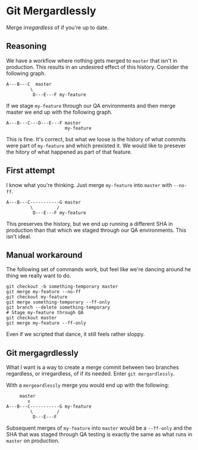 # Git Mergardlessly

Merge _irregardless_ of if you're up to date.

## Reasoning

We have a workflow where nothing gets merged to `master` that isn't in production. This results in an undesired effect of this history. Consider the following graph.

```
A---B---C  master
         \
          D---E---F my-feature
```

If we stage `my-feature` through our QA environments and then merge master we end up with the following graph.

```
A---B---C---D---E---F master
                      my-feature
```

This is fine. It's correct, but what we loose is the history of what commits were part of `my-feature` and which prexisted it. We would like to presever the hitory of what happened as part of that feature.

## First attempt

I know what you're thinking. Just merge `my-feature` into `master` with `--no-ff`.

```
A---B---C-----------G master
         \         /
          D---E---F my-feature

```

This preserves the history, but we end up running a different SHA in production than that which we staged through our QA environments. This isn't ideal.

## Manual workaround

The following set of commands work, but feel like we're dancing around he thing we really want to do.

```
git checkout -b something-temporary master
git merge my-feature --no-ff
git checkout my-feature
git merge something-temporary --ff-only
git branch --delete something-temporary
# Stage my-feature through QA
git checkout master
git merge my-feature --ff-only
```

Even if we scripted that dance, it still feels rather sloppy.

## Git mergagrdlessly

What I want is a way to create a merge commit between two branches regardless, or irregardless, of if its needed. Enter `git mergardlessly`.

With a `mergeardlessly` merge you would end up with the following:

```
     master
        v
A---B---C-----------G my-feature
         \         /
          D---E---F

```

Subsequent merges of `my-feature` into `master` would be a `--ff-only` and the SHA that was staged through QA testing is exactly the same as what runs in `master` on production.
